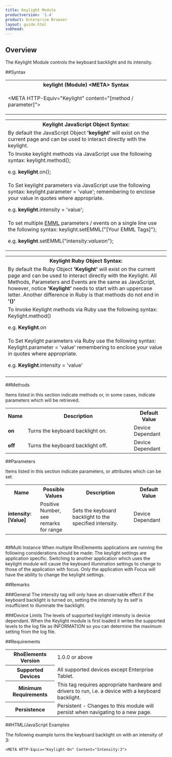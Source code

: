 ```yaml
---
title: Keylight Module
productversion: '1.4'
product: Enterprise Browser
layout: guide.html
subhead: 
---
```

## Overview
The Keylight Module controls the keyboard backlight and its intensity.

##Syntax

<table class="re-table"><tr><th class="tableHeading">keylight (Module) &lt;META&gt; Syntax
</th></tr><tr><td class="clsSyntaxCells clsOddRow"><p>&lt;META HTTP-Equiv="Keylight" content="[method / parameter]"&gt;</p></td></tr></table>
<table class="re-table"><tr><th class="tableHeading">Keylight JavaScript Object Syntax:</th></tr><tr><td class="clsSyntaxCells clsOddRow">
By default the JavaScript Object <b>'keylight'</b> will exist on the current page and can be used to interact directly with the keylight.
</td></tr><tr><td class="clsSyntaxCells clsEvenRow">
To Invoke keylight methods via JavaScript use the following syntax: keylight.method();
<P />e.g. <b>keylight</b>.on();
</td></tr><tr><td class="clsSyntaxCells clsOddRow">
To Set keylight parameters via JavaScript use the following syntax: keylight.parameter = 'value'; remembering to enclose your value in quotes where appropriate.  
<P />e.g. <b>keylight</b>.intensity = 'value';
</td></tr><tr><td class="clsSyntaxCells clsEvenRow">							
To set multiple <a href="/rhoelements/EMMLOverview">EMML</a> parameters / events on a single line use the following syntax: keylight.setEMML("[Your EMML Tags]");
<P />
e.g. <b>keylight</b>.setEMML("intensity:<i>value</i>on");							
</td></tr></table>

<table class="re-table"><tr><th class="tableHeading">Keylight Ruby Object Syntax:</th></tr><tr><td class="clsSyntaxCells clsOddRow">
By default the Ruby Object <b>'Keylight'</b> will exist on the current page and can be used to interact directly with the Keylight. All Methods, Parameters and Events are the same as JavaScript, however, notice <b>'Keylight'</b> needs to start with an uppercase letter. Another difference in Ruby is that methods do not end in <b>'()'</b></td></tr><tr><td class="clsSyntaxCells clsEvenRow">
To Invoke Keylight methods via Ruby use the following syntax: Keylight.method()
<P />e.g. <b>Keylight</b>.on</td></tr><tr><td class="clsSyntaxCells clsOddRow">
To Set Keylight parameters via Ruby use the following syntax: Keylight.parameter = 'value' remembering to enclose your value in quotes where appropriate.  
<P />e.g. <b>Keylight</b>.intensity = 'value'
</td></tr><tr><td class="clsSyntaxCells clsEvenRow" /></tr></table>


	

##Methods


Items listed in this section indicate methods or, in some cases, indicate parameters which will be retrieved.

<table class="re-table"><col width="10%" /><col width="68%" /><col width="22%" /><tr><th class="tableHeading">Name</th><th class="tableHeading">Description</th><th class="tableHeading">Default Value</th></tr><tr><td class="clsSyntaxCells clsOddRow"><b>on</b></td><td class="clsSyntaxCells clsOddRow">Turns the keyboard backlight on.</td><td class="clsSyntaxCells clsOddRow">Device Dependant</td></tr><tr><td class="clsSyntaxCells clsEvenRow"><b>off</b></td><td class="clsSyntaxCells clsEvenRow">Turns the keyboard backlight off.</td><td class="clsSyntaxCells clsEvenRow">Device Dependant</td></tr></table>


##Parameters


Items listed in this section indicate parameters, or attributes which can be set.
<table class="re-table"><col width="20%" /><col width="20%" /><col width="38%" /><col width="22%" /><tr><th class="tableHeading">Name</th><th class="tableHeading">Possible Values</th><th class="tableHeading">Description</th><th class="tableHeading">Default Value</th></tr><tr><td class="clsSyntaxCells clsOddRow"><b>intensity:[Value]
</b></td><td class="clsSyntaxCells clsOddRow">Positive Number, see remarks for range</td><td class="clsSyntaxCells clsOddRow">Sets the keyboard backlight to the specified intensity.</td><td class="clsSyntaxCells clsOddRow">Device Dependant</td></tr></table>
<table class="re-table"><col width="78%" /><col width="8%" /><col width="1%" /><col width="5%" /><col width="1%" /><col width="5%" /><col width="2%" /></table>


##Multi Instance
When multiple RhoElememts applications are running the following considerations should be made: The keylight settings are application specific.  Switching to another application which uses the keylight module will cause the keyboard illumination settings to change to those of the application with focus. Only the application with Focus will have the ability to change the keylight settings.


##Remarks


###General
The intensity tag will only have an observable effect if the keyboard backlight is turned on, setting the intensity by its self is insufficient to illuminate the backlight.


###Device Limits
The levels of supported keylight intensity is device dependant. When the Keylight module is first loaded it writes the supported levels to the log file as INFORMATION so you can determine the maximum setting from the log file.




##Requirements

<table class="re-table"><tr><th class="tableHeading">RhoElements Version</th><td class="clsSyntaxCell clsEvenRow">1.0.0 or above
</td></tr><tr><th class="tableHeading">Supported Devices</th><td class="clsSyntaxCell clsOddRow">All supported devices except Enterprise Tablet.</td></tr><tr><th class="tableHeading">Minimum Requirements</th><td class="clsSyntaxCell clsOddRow">This tag requires appropriate hardware and drivers to run, i.e. a device with a keyboard backlight.</td></tr><tr><th class="tableHeading">Persistence</th><td class="clsSyntaxCell clsEvenRow">Persistent - Changes to this module will persist when navigating to a new page.</td></tr></table>


##HTML/JavaScript Examples

The following example turns the keyboard backlight on with an intensity of 3:

	<META HTTP-Equiv="Keylight-On" Content="Intensity:3">
	



